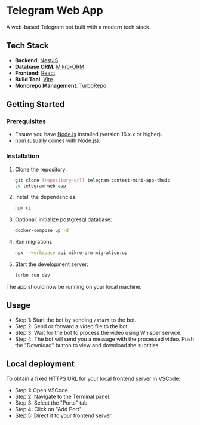 # Telegram Web App

A web-based Telegram bot built with a modern tech stack.

## Tech Stack

- **Backend**: [NestJS](https://nestjs.com/)
- **Database ORM**: [Mikro-ORM](https://mikro-orm.io/)
- **Frontend**: [React](https://reactjs.org/)
- **Build Tool**: [Vite](https://vitejs.dev/)
- **Monorepo Management**: [TurboRepo](https://turborepo.org/)

## Getting Started

### Prerequisites

- Ensure you have [Node.js](https://nodejs.org/) installed (version 16.x.x or higher).
- [npm](https://www.npmjs.com/) (usually comes with Node.js).

### Installation

1. Clone the repository:
   ```bash
   git clone [repository-url] telegram-contest-mini-app-theic
   cd telegram-web-app
   ```

2. Install the dependencies:
   ```bash
   npm ci
   ```

3. Optional: initialize postgresql database:
   ```bash
   docker-compose up -d
   ```

4. Run migrations
   ```bash
   npx --workspace api mikro-orm migration:up
   ```

5. Start the development server:
   ```bash
   turbo run dev
   ```

The app should now be running on your local machine.

## Usage

- Step 1: Start the bot by sending `/start` to the bot.
- Step 2: Send or forward a video file to the bot.
- Step 3: Wait for the bot to process the video using Whisper service.
- Step 4: The bot will send you a message with the processed video. Push the "Download" button to view and download the subtitles.

## Local deployment

To obtain a fixed HTTPS URL for your local frontend server in VSCode:

- Step 1: Open VSCode.
- Step 2: Navigate to the Terminal panel.
- Step 3: Select the "Ports" tab.
- Step 4: Click on "Add Port".
- Step 5: Direct it to your frontend server.
